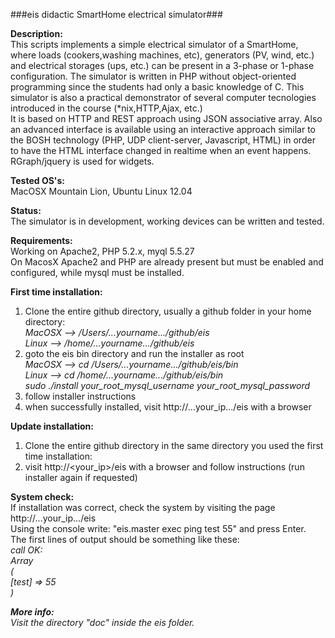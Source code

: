 ###eis didactic SmartHome electrical simulator###

<b>Description:</b><br>
This scripts implements a simple electrical simulator of a SmartHome, where loads (cookers,washing machines, etc),
generators (PV, wind, etc.) and electrical storages (ups, etc.) can be present in a 3-phase or 1-phase configuration.
The simulator is written in PHP without object-oriented programming since the students had only a basic knowledge of C.
This simulator is also a practical demonstrator of several computer tecnologies introduced in the course (*nix,HTTP,Ajax, etc.)
<br>
It is based on HTTP and REST approach using JSON associative array. Also an advanced interface is available using
an interactive approach similar to the BOSH technology (PHP, UDP client-server, Javascript, HTML) in order to have
the HTML interface changed in realtime when an event happens. RGraph/jquery is used for widgets.

<b>Tested OS's:</b><br>
MacOSX Mountain Lion, Ubuntu Linux 12.04<br>

<b>Status:</b><br>
The simulator is in development, working devices can be written and tested.<br>

<b>Requirements:</b><br>
Working on Apache2, PHP 5.2.x, myql 5.5.27<br>
On MacosX Apache2 and PHP are already present but must be enabled and configured, while mysql must be installed.

<b>First time installation:</b><br>
1) Clone the entire github directory, usually a github folder in your home directory:<br>
	<i>MacOSX  -->  /Users/...yourname.../github/eis</i><br>
	<i>Linux   -->  /home/...yourname.../github/eis</i><br>
2) goto the eis bin directory and run the installer as root<br>
	<i>MacOSX  -->  cd /Users/...yourname.../github/eis/bin</i><br>
	<i>Linux   -->  cd /home/...yourname.../github/eis/bin</i><br>
	<i>sudo ./install  your_root_mysql_username  your_root_mysql_password</i><br>
3) follow installer instructions<br>
4) when successfully installed, visit http://...your_ip.../eis with a browser

<b>Update installation:</b><br>
1) Clone the entire github directory in the same directory you used the first time installation:<br>
2) visit http://<your_ip>/eis with a browser and follow instructions (run installer again if requested)

<b>System check:</b><br>
If installation was correct, check the system by visiting the page http://...your_ip.../eis<br>
Using the console write: "eis.master exec ping test 55" and press Enter.<br>
The first lines of output should be something like these:<br>
	<i>call OK:<br>
Array<br>
(<br>
    [test] => 55<br>
)<br>

<b>More info:</b><br>
Visit the directory "doc" inside the eis folder.<br>

